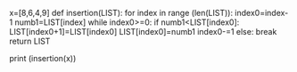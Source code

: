x=[8,6,4,9]
def insertion(LIST):
	for index in range (len(LIST)):
		index0=index-1
		numb1=LIST[index]
		while index0>=0:
			if numb1<LIST[index0]:
				LIST[index0+1]=LIST[index0]
				LIST[index0]=numb1
				index0-=1
			else:
				break
	return LIST

print (insertion(x))
